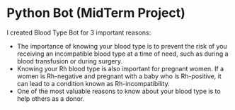 # Python Bot (MidTerm Project)
I created Blood Type Bot for 3 important reasons:
   - The importance of knowing your blood type is to prevent the risk of you receiving an incompatible blood type at a time of need, such as during a blood transfusion or during surgery.
   - Knowing your Rh blood type is also important for pregnant women. If a women is Rh-negative and pregnant with a baby who is Rh-positive, it can lead to a condition known as Rh-incompatibility.
   - One of the most valuable reasons to know about your blood type is to help others as a donor.
